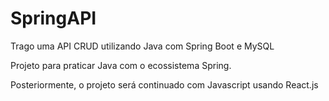 # SpringAPI

Trago uma API CRUD utilizando Java com Spring Boot e MySQL

Projeto para praticar Java com o ecossistema Spring.

Posteriormente, o projeto será continuado com Javascript usando React.js
